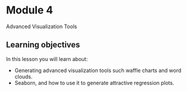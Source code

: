 # Module 4

<div class="h-box">Advanced Visualization Tools</div>


## Learning objectives

In this lesson you will learn about:

- Generating advanced visualization tools such waffle charts and word clouds.
- Seaborn, and how to use it to generate attractive regression plots.
